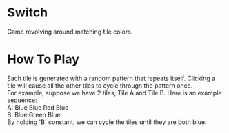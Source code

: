 # Switch
Game revolving around matching tile colors. 
# How To Play
Each tile is generated with a random pattern that repeats itself. Clicking a tile will cause all the other tiles to cycle through the pattern once. <br/>
For example, suppose we have 2 tiles, Tile A and Tile B. Here is an example sequence: <br/>
A: Blue Blue Red Blue <br/>
B: Blue Green Blue <br/>
By holding 'B' constant, we can cycle the tiles until they are both blue. 

